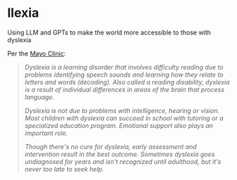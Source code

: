 # llexia

Using LLM and GPTs to make the world more accessible to those with dyslexia

Per the [Mayo Clinic](https://www.mayoclinic.org/diseases-conditions/dyslexia/symptoms-causes/syc-20353552):

> _Dyslexia is a learning disorder that involves difficulty reading due to problems identifying speech sounds and learning how they relate to letters and words (decoding). Also called a reading disability, dyslexia is a result of individual differences in areas of the brain that process language._
>
> _Dyslexia is not due to problems with intelligence, hearing or vision. Most children with dyslexia can succeed in school with tutoring or a specialized education program. Emotional support also plays an important role._
>
> _Though there's no cure for dyslexia, early assessment and intervention result in the best outcome. Sometimes dyslexia goes undiagnosed for years and isn't recognized until adulthood, but it's never too late to seek help._
